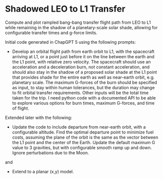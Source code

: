 # Shadowed LEO to L1 Transfer
Compute and plot rampled bang-bang transfer flight path from LEO to L1 while remaining in the shadow of a planetary-scale solar shade, allowing for configurable transfer times and g-force limits.

Initial code generated in ChapGPT 5 using the following prompts:

* Develop an orbital flight path from earth orbit to L1, with the spacecraft arriving at L1, or a point just before it on the line between the earth and the L1 point, with relative zero velocity.  The spacecraft should use an acceleration and a deceleration burn, not constant acceleration, and should also stay in the shadow of a proposed solar shade at the L1 point that provides shade for the entire earth as well as near-earth orbit, e.g. planetary scale.  The maximum G-forces of the burn should be specified as input, to stay within human tolerances, but the duration may change to fit orbital transfer requirements.  Other inputs will be the total time taken for the trip.  I need python code with a documented API to be able to explore various options for burn times, maximum G-forces, and time of flight.

Extended later with the following:

* Update the code to include departure from near-earth orbit, with a configurable altitude.  Find the optimal departure point to minimize fuel costs, assuming the plane of the orbit is the same as the vector between the L1 point and the center of the Earth.  Update the default maximum G value to 3 gravities, but with configurable smooth ramp up and down.  Ignore perturbations due to the Moon.

and

* Extend to a planar (x,y) model.
